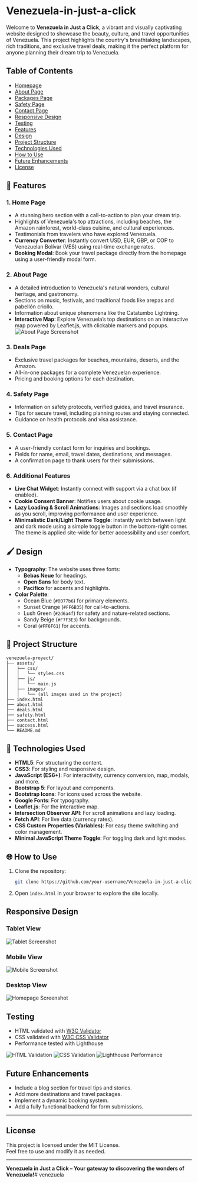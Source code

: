 # Venezuela-in-just-a-click

Welcome to **Venezuela in Just a Click**, a vibrant and visually captivating website designed to showcase the beauty, culture, and travel opportunities of Venezuela. This project highlights the country's breathtaking landscapes, rich traditions, and exclusive travel deals, making it the perfect platform for anyone planning their dream trip to Venezuela.

## Table of Contents
- [Homepage](#homepage)
- [About Page](#about-page)
- [Packages Page](#Packages-page)
- [Safety Page](#safety-page)
- [Contact Page](#contact-page)
- [Responsive Design](#responsive-design)
- [Testing](#testing)
- [Features](#-features)
- [Design](#-design)
- [Project Structure](#-project-structure)
- [Technologies Used](#-technologies-used)
- [How to Use](#-how-to-use)
- [Future Enhancements](#future-enhancements)
- [License](#license)

## 🌟 Features

### 1. **Home Page**
   - A stunning hero section with a call-to-action to plan your dream trip.
   - Highlights of Venezuela's top attractions, including beaches, the Amazon rainforest, world-class cuisine, and cultural experiences.
   - Testimonials from travelers who have explored Venezuela.
   - **Currency Converter**: Instantly convert USD, EUR, GBP, or COP to Venezuelan Bolívar (VES) using real-time exchange rates.
   - **Booking Modal**: Book your travel package directly from the homepage using a user-friendly modal form.

### 2. **About Page**
   - A detailed introduction to Venezuela's natural wonders, cultural heritage, and gastronomy.
   - Sections on music, festivals, and traditional foods like arepas and pabellón criollo.
   - Information about unique phenomena like the Catatumbo Lightning.
   - **Interactive Map**: Explore Venezuela’s top destinations on an interactive map powered by Leaflet.js, with clickable markers and popups.
   ![About Page Screenshot](assets/images/screenshot-about-desktop.png)

### 3. **Deals Page**
   - Exclusive travel packages for beaches, mountains, deserts, and the Amazon.
   - All-in-one packages for a complete Venezuelan experience.
   - Pricing and booking options for each destination.

### 4. **Safety Page**
   - Information on safety protocols, verified guides, and travel insurance.
   - Tips for secure travel, including planning routes and staying connected.
   - Guidance on health protocols and visa assistance.

### 5. **Contact Page**
   - A user-friendly contact form for inquiries and bookings.
   - Fields for name, email, travel dates, destinations, and messages.
   - A confirmation page to thank users for their submissions.

### 6. **Additional Features**
   - **Live Chat Widget**: Instantly connect with support via a chat box (if enabled).
   - **Cookie Consent Banner**: Notifies users about cookie usage.
   - **Lazy Loading & Scroll Animations**: Images and sections load smoothly as you scroll, improving performance and user experience.
   - **Minimalistic Dark/Light Theme Toggle**: Instantly switch between light and dark mode using a simple toggle button in the bottom-right corner. The theme is applied site-wide for better accessibility and user comfort.

## 🖌️ Design

- **Typography**: The website uses three fonts:
  - **Bebas Neue** for headings.
  - **Open Sans** for body text.
  - **Pacifico** for accents and highlights.
- **Color Palette**:
  - Ocean Blue (`#0077b6`) for primary elements.
  - Sunset Orange (`#FF6B35`) for call-to-actions.
  - Lush Green (`#2d6a4f`) for safety and nature-related sections.
  - Sandy Beige (`#F7F3E3`) for backgrounds.
  - Coral (`#FF6F61`) for accents.

## 📂 Project Structure
```
venezuela-proyect/
├── assets/
│   ├── css/
│   │   └── styles.css
│   ├── js/
│   │   └── main.js
│   ├── images/
│   │   └── (all images used in the project)
├── index.html
├── about.html
├── deals.html
├── safety.html
├── contact.html
├── success.html
└── README.md
```

## 🚀 Technologies Used

- **HTML5**: For structuring the content.
- **CSS3**: For styling and responsive design.
- **JavaScript (ES6+)**: For interactivity, currency conversion, map, modals, and more.
- **Bootstrap 5**: For layout and components.
- **Bootstrap Icons**: For icons used across the website.
- **Google Fonts**: For typography.
- **Leaflet.js**: For the interactive map.
- **Intersection Observer API**: For scroll animations and lazy loading.
- **Fetch API**: For live data (currency rates).
- **CSS Custom Properties (Variables)**: For easy theme switching and color management.
- **Minimal JavaScript Theme Toggle**: For toggling dark and light modes.

## 🌐 How to Use

1. Clone the repository:
   ```bash
   git clone https://github.com/your-username/Venezuela-in-just-a-click.git
   ```
2. Open `index.html` in your browser to explore the site locally.

## Responsive Design

### Tablet View
![Tablet Screenshot](assets/images/screenshot-home-tablet.png)

### Mobile View
![Mobile Screenshot](assets/images/screenshot-home-mobile.png)

### Desktop View
![Homepage Screenshot](assets/images/screenshot-home-desktop.png)

## Testing

- HTML validated with [W3C Validator](https://validator.w3.org/)
- CSS validated with [W3C CSS Validator](https://jigsaw.w3.org/css-validator/)
- Performance tested with Lighthouse

![HTML Validation](assets/images/html-validation.png)
![CSS Validation](assets/images/css-validation.png)
![Lighthouse Performance](assets/images/lighthouse-performance.png)

## Future Enhancements

- Include a blog section for travel tips and stories.
- Add more destinations and travel packages.
- Implement a dynamic booking system.
- Add a fully functional backend for form submissions.

---

## License

This project is licensed under the MIT License.  
Feel free to use and modify it as needed.

---

**Venezuela in Just a Click – Your gateway to discovering the wonders of Venezuela!**# venezuela
